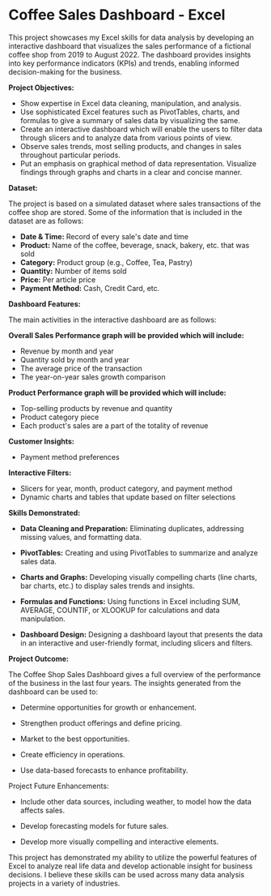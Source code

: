 # Coffee Sales Dashboard - Excel

This project showcases my Excel skills for data analysis by developing an interactive
 dashboard that visualizes the sales performance of a fictional coffee shop
 from 2019 to August 2022. The dashboard provides insights into key 
performance indicators (KPIs) and trends, enabling informed decision-making for the business.

**Project Objectives:**

- Show expertise in Excel data cleaning, manipulation, and analysis.
- Use sophisticated Excel features such as PivotTables, charts, and formulas to give a summary of sales data by visualizing the same.
- Create an interactive dashboard which will enable the users to filter data through slicers and to analyze data from various points of view.
- Observe sales trends, most selling products, and changes in sales throughout particular periods.
- Put an emphasis on graphical method of data representation. Visualize findings through graphs and charts in a clear and concise manner.

**Dataset:**

The project is based on a simulated dataset where sales transactions of the coffee shop are stored. Some of the information that is included in the dataset are as follows:

- **Date & Time:** Record of every sale's date and time
- **Product:** Name of the coffee, beverage, snack, bakery, etc. that was sold
- **Category:** Product group (e.g., Coffee, Tea, Pastry)
- **Quantity:** Number of items sold
- **Price:** Per article price
- **Payment Method:** Cash, Credit Card, etc.

**Dashboard Features:**

The main activities in the interactive dashboard are as follows:

**Overall Sales Performance graph will be provided which will include:**

- Revenue by month and year
- Quantity sold by month and year
- The average price of the transaction
- The year-on-year sales growth comparison

**Product Performance graph will be provided which will include:**

- Top-selling products by revenue and quantity
- Product category piece
- Each product's sales are a part of the totality of revenue

**Customer Insights:**

- Payment method preferences

**Interactive Filters:**

- Slicers for year, month, product category, and payment method
- Dynamic charts and tables that update based on filter selections

**Skills Demonstrated:**

- **Data Cleaning and Preparation:** Eliminating duplicates, addressing missing values, and formatting data.

- **PivotTables:** Creating and using PivotTables to summarize and analyze sales data.

- **Charts and Graphs:** Developing visually compelling charts (line charts, bar charts, etc.) to display sales trends and insights.

- **Formulas and Functions:** Using functions in Excel including SUM, AVERAGE, COUNTIF, or XLOOKUP for calculations and data manipulation.

- **Dashboard Design:** Designing a dashboard layout that presents the data in an interactive and user-friendly format, including slicers and filters.

**Project Outcome:** 

The Coffee Shop Sales Dashboard gives a full overview of the performance of the business in the last four years. The
 insights generated from the dashboard can be used to:

- Determine opportunities for growth or enhancement.

- Strengthen product offerings and define pricing.

- Market to the best opportunities.

- Create efficiency in operations.

- Use data-based forecasts to enhance profitability.

Project Future Enhancements:

- Include other data sources, including weather, to model how the data affects sales.

- Develop forecasting models for future sales.

- Develop more visually compelling and interactive elements.

This project has demonstrated my ability to utilize the
 powerful features of Excel to analyze real life data and 
develop actionable insight for business decisions. I believe
 these skills can be used across many data analysis projects
 in a variety of industries. 



